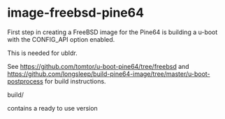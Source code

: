 # image-freebsd-pine64

First step in creating a FreeBSD image for the Pine64 is building a u-boot with 
the CONFIG_API option enabled.

This is needed for ubldr.

See https://github.com/tomtor/u-boot-pine64/tree/freebsd
and https://github.com/longsleep/build-pine64-image/tree/master/u-boot-postprocess
for build instructions.

build/

contains a ready to use version
